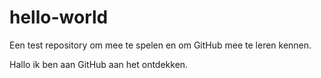 # hello-world
Een test repository om mee te spelen en om GitHub mee te leren kennen.

Hallo ik ben aan GitHub aan het ontdekken.
